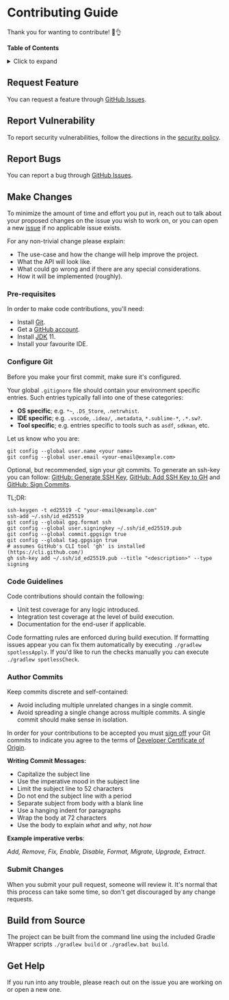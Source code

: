 # Contributing Guide

Thank you for wanting to contribute! 🥳👌

**Table of Contents**

<details>
  <summary>Click to expand</summary>

  - [Request Feature](#request-feature)
  - [Report Vulnerability](#report-vulnerability)
  - [Report Bug(s)](#report-bugs)
  - [Make Changes](#make-changes)
    - [Pre-requisites](#pre-requisites)
    - [Configure Git](#configure-git)
    - [Code Guidelines](#code-guidelines)
    - [Author Commits](#author-commits)
    - [Submit Changes](#submit-changes)
  - [Build from Source](#build-from-source)
  - [Get Help](#get-help)

</details>

## Request Feature

You can request a feature through [GitHub Issues][action-request-feature].

## Report Vulnerability

To report security vulnerabilities, follow the directions in the [security policy](SECURITY.md).

## Report Bugs

You can report a bug through [GitHub Issues][action-report-bug].

## Make Changes

To minimize the amount of time and effort you put in, reach out to talk about your proposed changes
on the issue you wish to work on, or you can open a new [issue][issue-tracker] if no applicable
issue exists.

For any non-trivial change please explain:

- The use-case and how the change will help improve the project.
- What the API will look like.
- What could go wrong and if there are any special considerations.
- How it will be implemented (roughly).

### Pre-requisites

In order to make code contributions, you'll need:

- Install [Git][lnk-git].
- Get a [GitHub account][lnk-gh-join].
- Install [JDK][lnk-java-jdk] 11.
- Install your favourite IDE.

### Configure Git

Before you make your first commit, make sure it's configured.

Your global `.gitignore` file should contain your environment specific entries.
Such entries typically fall into one of these categories:

- **OS specific**; e.g. `*~`, `.DS_Store`, `.netrwhist`.
- **IDE specific**; e.g. `.vscode`, `.idea/`, `.metadata`, `*.sublime-*`, `.*.sw?`.
- **Tool specific**; e.g. entries specific to tools such as `asdf`, `sdkman`, etc.

Let us know who you are:

```shell
git config --global user.name <your name>
git config --global user.email <your-email@example.com>
```

Optional, but recommended, sign your git commits.
To generate an ssh-key you can follow:
[GitHub: Generate SSH Key][docs-gh-gen-ssh-key],
[GitHub: Add SSH Key to GH][docs-gh-add-ssh-key]
and [GitHub: Sign Commits][docs-gh-sign-commit].

TL;DR:

```shell
ssh-keygen -t ed25519 -C "your-email@example.com"
ssh-add ~/.ssh/id_ed25519
git config --global gpg.format ssh
git config --global user.signingkey ~/.ssh/id_ed25519.pub
git config --global commit.gpgsign true
git config --global tag.gpgsign true
# assumes GitHub's CLI tool 'gh' is installed (https://cli.github.com/)
gh ssh-key add ~/.ssh/id_ed25519.pub --title "<description>" --type signing
```

### Code Guidelines

Code contributions should contain the following:

- Unit test coverage for any logic introduced.
- Integration test coverage at the level of build execution.
- Documentation for the end-user if applicable.

Code formatting rules are enforced during build execution.
If formatting issues appear you can fix them automatically by executing `./gradlew spotlessApply`.
If you'd like to run the checks manually you can execute `./gradlew spotlessCheck`.

### Author Commits

Keep commits discrete and self-contained:

- Avoid including multiple unrelated changes in a single commit.
- Avoid spreading a single change across multiple commits.
  A single commit should make sense in isolation.

In order for your contributions to be accepted you must [sign off][docs-commit-signoff] your Git
commits to indicate you agree to the terms of [Developer Certificate of Origin][lnk-dev-cert].

**Writing Commit Messages:**

- Capitalize the subject line
- Use the imperative mood in the subject line
- Limit the subject line to 52 characters
- Do not end the subject line with a period
- Separate subject from body with a blank line
- Use a hanging indent for paragraphs
- Wrap the body at 72 characters
- Use the body to explain _what_ and _why_, not _how_

**Example imperative verbs**:

_Add, Remove, Fix, Enable, Disable, Format, Migrate, Upgrade, Extract_.

### Submit Changes

When you submit your pull request, someone will review it. It's normal that this process
can take some time, so don't get discouraged by any change requests.

## Build from Source

The project can be built from the command line using the included Gradle Wrapper scripts
`./gradlew build` or `./gradlew.bat build`.

## Get Help

If you run into any trouble, please reach out on the issue you are working on or open a new one.

[action-report-bug]: https://github.com/rognan/deno-gradle-plugin/issues/new?template=report-bug.md
[action-request-feature]: https://github.com/rognan/deno-gradle-plugin/issues/new?template=request-feature.md
[docs-commit-signoff]: https://git-scm.com/docs/git-commit#Documentation/git-commit.txt---signoff
[docs-gh-add-ssh-key]: https://docs.github.com/en/authentication/connecting-to-github-with-ssh/adding-a-new-ssh-key-to-your-github-account
[docs-gh-gen-ssh-key]: https://docs.github.com/en/authentication/connecting-to-github-with-ssh/generating-a-new-ssh-key-and-adding-it-to-the-ssh-agent
[docs-gh-sign-commit]: https://docs.github.com/en/authentication/managing-commit-signature-verification/signing-commits
[issue-tracker]: https://github.com/rognan/deno-gradle-plugin/issues
[lnk-dev-cert]: https://developercertificate.org/
[lnk-editorconfig]: https://editorconfig.org/
[lnk-git]: https://git-scm.com/
[lnk-gh-join]: https://github.com/join
[lnk-intellij-idea]: https://www.jetbrains.com/idea/
[lnk-java-jdk]: http://jdk.java.net/

